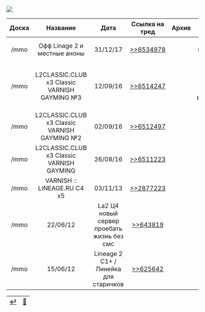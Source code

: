 ![](https://github.com/lineage2thread/lineage2/blob/main/archivebranches/archivepics/varnish.jpg)

| Доска | Название | Дата | Ссылка на тред | Архив | Комментарий |
|:---:|:---:|:---:|:---:|:---:|:---:|
| /mmo | Офф Linage 2 и местные аноны | 31/12/17 | [>>6534978](https://2ch.hk/mmo/res/6534978.html) | | Варниши играют на оффе [>>6536991](https://2ch.hk/mmo/res/6534978.html#6536991) |
| /mmo | L2CLASSIC.CLUB x3 Classic VARNISH GAYMING №3 | 12/09/16 | [>>6514247](https://2ch.hk/mmo/res/6514247.html) | | устав клана [>>6514302](https://2ch.hk/mmo/res/6514247.html#6514302) и "Игра не смотри на варнишепетуха" [>>6514474](https://2ch.hk/mmo/res/6514247.html#6514474) |
| /mmo | L2CLASSIC.CLUB x3 Classic VARNISH GAYMING №2 | 02/09/16 | [>>6512497](https://2ch.hk/mmo/res/6512497.html) | | |
| /mmo | L2CLASSIC.CLUB x3 Classic VARNISH GAYMING | 26/08/16 | [>>6511223](https://2ch.hk/mmo/res/6511223.html) | | kak je ebowit [>>6512279](https://2ch.hk/mmo/res/6511223.html#6512279) |
| /mmo | VARNISH :: LINEAGE.RU C4 x5 | 03/11/13 | [>>2877223](https://web.archive.org/web/20131109085152/http://www.2ch.pm:80/mmo/res/2877223.html) | | |
| /mmo | 22/06/12 | La2 Ц4 новый сервер проебать жизнь без смс | [>>643819](https://web.archive.org/web/20130224201302/http://2-ch.so/mmo/arch/res/643819.html) |  | |
| /mmo | 15/06/12 | Lineage 2 C1+ /Линейка для старичков | [>>625642](https://web.archive.org/web/20130224183410/http://2-ch.so/mmo/arch/res/625642.html) |  | |

|[↩️](https://github.com/lineage2thread/lineage2/blob/main/header.md)|[📆](https://github.com/lineage2thread/lineage2/blob/main/archive.md)|
|:---:|:---:|
